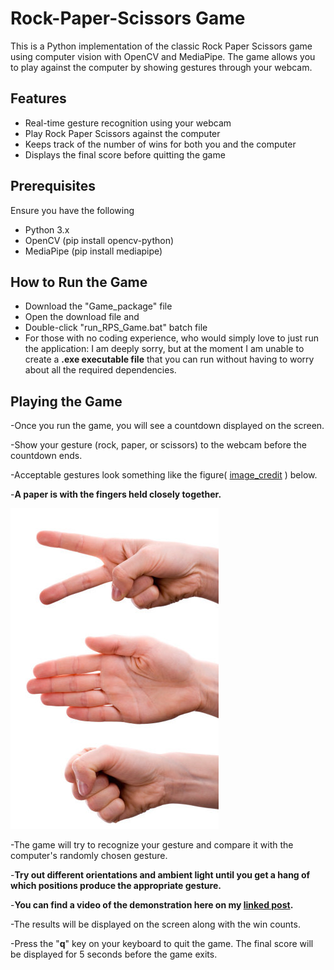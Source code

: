 # Rock-Paper-Scissors Game

This is a Python implementation of the classic Rock Paper Scissors game using computer vision with OpenCV and MediaPipe. The game allows you to play against the computer by showing gestures through your webcam.



## Features

- Real-time gesture recognition using your webcam
- Play Rock Paper Scissors against the computer
- Keeps track of the number of wins for both you and the computer
- Displays the final score before quitting the game

## Prerequisites
Ensure you have the following 
- Python 3.x
- OpenCV (pip install opencv-python)
- MediaPipe (pip install mediapipe)

## How to Run the Game
- Download the "Game_package" file
- Open the download file and
- Double-click "run_RPS_Game.bat" batch file
- For those with no coding experience, who would simply love to just run the application: I am deeply sorry, but at the moment I am unable to create a **.exe executable file** that you can run without having to worry about all the required dependencies. 

## Playing the Game
-Once you run the game, you will see a countdown displayed on the screen.

-Show your gesture (rock, paper, or scissors) to the webcam before the countdown ends.

-Acceptable gestures look something like the figure( [image_credit](https://www.al.com/entertainment/2012/03/redstone_arsenal_will_host_roc.html) ) below.

-**A paper is with the fingers held closely together.**

![Gestures](Game_package\RPS.jpg)

-The game will try to recognize your gesture and compare it with the computer's randomly chosen gesture.

-**Try out different orientations and ambient light until you get a hang of which positions produce the appropriate gesture.**

-**You can find a video of the demonstration here on my [linked post](https://www.al.com/entertainment/2012/03/redstone_arsenal_will_host_roc.html).**

-The results will be displayed on the screen along with the win counts.

-Press the "**q**" key on your keyboard to quit the game. The final score will be displayed for 5 seconds before the game exits.

